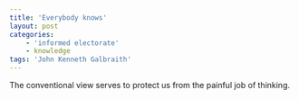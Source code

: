 ```yaml
---
title: 'Everybody knows'
layout: post
categories:
    - 'informed electorate'
    - knowledge
tags: 'John Kenneth Galbraith'
---
```


The conventional view serves to protect us from the painful job of thinking.